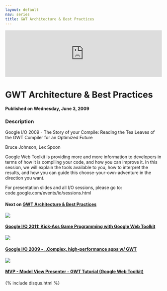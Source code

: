 ```yaml
---
layout: default
nav: series
title: GWT Architecture & Best Practices
---
```


<div class="container">
    <div class="row mt grid">
        <div class="mt"></div>
        <div class="row" style="margin-bottom: 20px;">
            <div class="col-sm-push-1 col-sm-10 col-md-push-2 col-md-8">
                <div class="video-container">
                    <iframe width="100%" src="https://www.youtube.com/embed/GrHV54VhlSo" frameborder="0" allowfullscreen></iframe>
                </div>
            </div>
            <div class="clearfix"></div>
            <div class="col-md-8">
                <h1>GWT Architecture & Best Practices</h1>
                <h4>Published on Wednesday, June 3, 2009</h4>
                <h3>Description</h3>
                <p>Google I/O 2009 - The Story of your Compile: Reading the Tea Leaves of the GWT Compiler for an Optimized Future 

Bruce Johnson, Lex Spoon

Google Web Toolkit is providing more and more information to developers in terms of how it is compiling your code, and how you can improve it. In this session, we will explain the tools available to you, how to interpret the results, and how you can guide this choose-your-own-adventure in the direction you want.

For presentation slides and all I/O sessions, please go to: code.google.com/events/io/sessions.html</p>
            </div>
            <div class="col-md-4">
                <h4>Next on <a href="/series/gwt-architecture-best-practices">GWT Architecture & Best Practices</a></h4><div class="row" style="margin-bottom: 20px">
            <div class="col-md-6">
                <a href="/series/gwt-architecture-best-practices/google-i-o-2011-kick-ass-game-programming-with-google-web-toolkit">
                    <img src="/img/blank.gif" data-echo="https://i.ytimg.com/vi/F_sbusEUz5w/hqdefault.jpg" class="img-responsive" />
                </a>
            </div>
            <div class="col-md-6">
                <h4>
                    <a href="/series/gwt-architecture-best-practices/google-i-o-2011-kick-ass-game-programming-with-google-web-toolkit">Google I/O 2011: Kick-Ass Game Programming with Google Web Toolkit</a>
                </h4>
            </div>
        </div><div class="row" style="margin-bottom: 20px">
            <div class="col-md-6">
                <a href="/series/gwt-architecture-best-practices/google-i-o-2009-complex-high-performance-apps-w-gwt">
                    <img src="/img/blank.gif" data-echo="https://i.ytimg.com/vi/hNEvr2eLad0/hqdefault.jpg" class="img-responsive" />
                </a>
            </div>
            <div class="col-md-6">
                <h4>
                    <a href="/series/gwt-architecture-best-practices/google-i-o-2009-complex-high-performance-apps-w-gwt">Google I/O 2009 - ..Complex, high-performance apps w/ GWT</a>
                </h4>
            </div>
        </div><div class="row" style="margin-bottom: 20px">
            <div class="col-md-6">
                <a href="/series/gwt-architecture-best-practices/mvp-model-view-presenter-gwt-tutorial-google-web-toolkit-">
                    <img src="/img/blank.gif" data-echo="https://i.ytimg.com/vi/QaFgdzyJ1JY/hqdefault.jpg" class="img-responsive" />
                </a>
            </div>
            <div class="col-md-6">
                <h4>
                    <a href="/series/gwt-architecture-best-practices/mvp-model-view-presenter-gwt-tutorial-google-web-toolkit-">MVP - Model View Presenter - GWT Tutorial (Google Web Toolkit)</a>
                </h4>
            </div>
        </div>
            </div>
            <div class="col-md-8">
                {% include disqus.html %}
            </div>
        </div>
    </div>
    <div class="row mt grid"></div>
</div>

